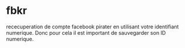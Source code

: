 # fbkr
rececuperation de compte facebook pirater en utilisant votre identifiant numerique. Donc pour cela il est important de sauvegarder son ID numerique.
